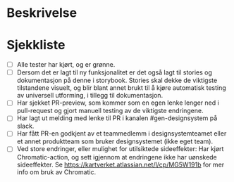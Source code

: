 # Beskrivelse

<!-- Skriv en kort beskrivelse for hva denne endringen innebærer, gjerne med skjermbilde -->

# Sjekkliste

<!-- Sjekk av disse punktene for hver endring. Disse utgjør et minimum av sjekker som skal være gjennomført før PR-en merges. -->

- [ ] Alle tester har kjørt, og er grønne.
- [ ] Dersom det er lagt til ny funksjonalitet er det også lagt til stories og dokumentasjon på denne i storybook. Stories skal dekke de viktigste tilstandene visuelt, og blir blant annet brukt til å kjøre automatisk testing av universell utforming, i tillegg til dokumentasjon.
- [ ] Har sjekket PR-preview, som kommer som en egen lenke lenger ned i pull-request og gjort manuell testing av de viktigste endringene.
- [ ] Har lagt ut melding med lenke til PR i kanalen #gen-designsystem på slack.
- [ ] Har fått PR-en godkjent av et teammedlemm i designsystemteamet eller et annet produktteam som bruker designsystemet (ikke eget team).
- [ ] Ved store endringer, eller mulighet for utilsiktede sideeffekter: Har kjørt Chromatic-action, og sett igjennom at endringene ikke har uønskede sideeffekter. Se https://kartverket.atlassian.net/l/cp/MG5W191b for mer info om bruk av Chromatic.
